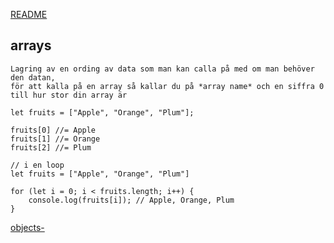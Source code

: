 [README](README.md)
## arrays
```
Lagring av en ording av data som man kan calla på med om man behöver den datan, 
för att kalla på en array så kallar du på *array name* och en siffra 0 till hur stor din array är
```
```
let fruits = ["Apple", "Orange", "Plum"];

fruits[0] //= Apple
fruits[1] //= Orange
fruits[2] //= Plum 
```
```
// i en loop
let fruits = ["Apple", "Orange", "Plum"]

for (let i = 0; i < fruits.length; i++) {
    console.log(fruits[i]); // Apple, Orange, Plum
}
```

[objects-](objects.md)
